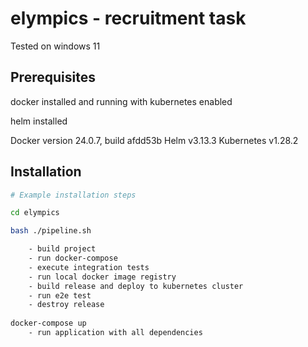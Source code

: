 # elympics - recruitment task

Tested on windows 11

## Prerequisites
docker installed and running with kubernetes enabled

helm installed

Docker version 24.0.7, build afdd53b
Helm v3.13.3
Kubernetes v1.28.2

## Installation

```bash
# Example installation steps

cd elympics

bash ./pipeline.sh

    - build project
    - run docker-compose
    - execute integration tests
    - run local docker image registry
    - build release and deploy to kubernetes cluster
    - run e2e test
    - destroy release
    
docker-compose up
    - run application with all dependencies